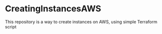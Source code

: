 # CreatingInstancesAWS
This repository is a way to create instances on AWS, using simple Terraform script

